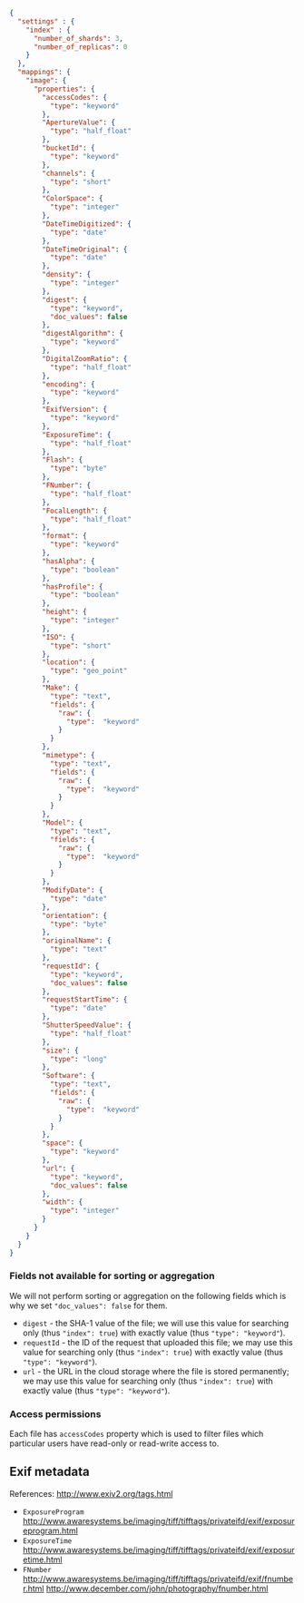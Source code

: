 
```json
{
  "settings" : {
    "index" : {
      "number_of_shards": 3,
      "number_of_replicas": 0
    }
  },
  "mappings": {
    "image": {
      "properties": {
        "accessCodes": {
          "type": "keyword"
        },
        "ApertureValue": {
          "type": "half_float"
        },
        "bucketId": {
          "type": "keyword"
        },
        "channels": {
          "type": "short"
        },
        "ColorSpace": {
          "type": "integer"
        },
        "DateTimeDigitized": {
          "type": "date"
        },
        "DateTimeOriginal": {
          "type": "date"
        },
        "density": {
          "type": "integer"
        },
        "digest": {
          "type": "keyword",
          "doc_values": false
        },
        "digestAlgorithm": {
          "type": "keyword"
        },
        "DigitalZoomRatio": {
          "type": "half_float"
        },
        "encoding": {
          "type": "keyword"
        },
        "ExifVersion": {
          "type": "keyword"
        },
        "ExposureTime": {
          "type": "half_float"
        },
        "Flash": {
          "type": "byte"
        },
        "FNumber": {
          "type": "half_float"
        },
        "FocalLength": {
          "type": "half_float"
        },
        "format": {
          "type": "keyword"
        },
        "hasAlpha": {
          "type": "boolean"
        },
        "hasProfile": {
          "type": "boolean"
        },
        "height": {
          "type": "integer"
        },
        "ISO": {
          "type": "short"
        },
        "location": {
          "type": "geo_point"
        },
        "Make": {
          "type": "text",
          "fields": {
            "raw": { 
              "type":  "keyword"
            }
          }
        },
        "mimetype": {
          "type": "text",
          "fields": {
            "raw": { 
              "type":  "keyword"
            }
          }
        },
        "Model": {
          "type": "text",
          "fields": {
            "raw": { 
              "type":  "keyword"
            }
          }
        },
        "ModifyDate": {
          "type": "date"
        },
        "orientation": {
          "type": "byte"
        },
        "originalName": {
          "type": "text"
        },
        "requestId": {
          "type": "keyword",
          "doc_values": false
        },
        "requestStartTime": {
          "type": "date"
        },
        "ShutterSpeedValue": {
          "type": "half_float"
        },
        "size": {
          "type": "long"
        },
        "Software": {
          "type": "text",
          "fields": {
            "raw": { 
              "type":  "keyword"
            }
          }
        },
        "space": {
          "type": "keyword"
        },
        "url": {
          "type": "keyword",
          "doc_values": false
        },
        "width": {
          "type": "integer"
        }
      }
    }
  }
}
```

### Fields not available for sorting or aggregation

We will not perform sorting or aggregation on the following fields which is why we set `"doc_values": false` for them.

- `digest` - the SHA-1 value of the file; we will use this value for searching only (thus `"index": true`) with exactly value (thus `"type": "keyword"`).
- `requestId` - the ID of the request that uploaded this file; we may use this value for searching only (thus `"index": true`) with exactly value (thus `"type": "keyword"`).
- `url` - the URL in the cloud storage where the file is stored permanently; we may use this value for searching only (thus `"index": true`) with exactly value (thus `"type": "keyword"`).

### Access permissions

Each file has `accessCodes` property which is used to filter files which particular users have read-only or read-write access to.

## Exif metadata

References: http://www.exiv2.org/tags.html

- `ExposureProgram` http://www.awaresystems.be/imaging/tiff/tifftags/privateifd/exif/exposureprogram.html
- `ExposureTime` http://www.awaresystems.be/imaging/tiff/tifftags/privateifd/exif/exposuretime.html
- `FNumber` http://www.awaresystems.be/imaging/tiff/tifftags/privateifd/exif/fnumber.html
  http://www.december.com/john/photography/fnumber.html
